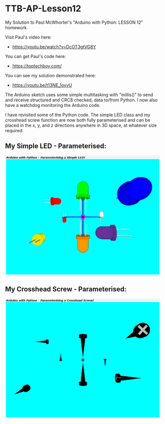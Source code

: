 # TTB-AP-Lesson12
My Solution to Paul McWhorter's "Arduino with Python: LESSON 12" homework.


Visit Paul's video here:
 - https://youtu.be/watch?v=DcOT3gtVG8Y

You can get Paul's code here:
 - https://toptechboy.com/

You can see my solution demonstrated here:
 - https://youtu.be/t13NE_1oyvU

The Arduino sketch uses some simple multitasking with "millis()" to send and receive structured and CRC8 checked, data to/from Python. I now also have a watchdog monitoring the Arduino code.

I have revisited some of the Python code. The simple LED class and my crosshead screw function are now both fully parameterised and can be placed in the x, y, and z directions anywhere in 3D space, at whatever size required.

## My Simple LED - Parameterised:
![](mySimpleLEDsL12-Parameterised.png)
## My Crosshead Screw - Parameterised:
![](myCrossheadScrewL12-Parameterised.png)
